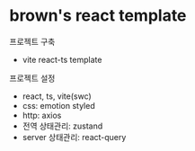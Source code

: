 # brown's react template

프로젝트 구축

- vite react-ts template

프로젝트 설정

- react, ts, vite(swc)
- css: emotion styled
- http: axios
- 전역 상태관리: zustand
- server 상태관리: react-query
